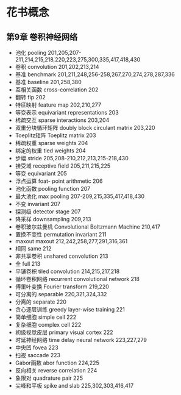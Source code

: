 # 花书概念

## 第9章 卷积神经网络

- 池化 pooling 201,205,207-211,214,215,218,220,223,275,300,335,417,418,430
- 卷积 convolution 201,202,213,214
- 基准 benchmark 201,211,248,256-258,267,270,274,278,287,336
- 基准 baseline 201,258,380
- 互相关函数  cross-correlation 202
- 翻转 fip 202
- 特征映射 feature map 202,210,277
- 等变表示 equivariant representations 203
- 稀疏交互 sparse interactions 203,204
- 双重分块循环矩阵 doubly block circulant matrix 203,220
- Toeplitz矩阵 Toeplitz matrix 203
- 稀疏权重 sparse weights 204
- 绑定的权重 tied weights 204
- 步幅 stride 205,208-210,212,213,215-218,430
- 接受域 receptive field 205,211,215,225
- 等变 equivariant 205
- 浮点运算 foat- point arithmetic 206
- 池化函数 pooling function 207
- 最大池化 max pooling 207-209,215,335,417,418,430
- 不变 invariant 207
- 探测级 detector stage 207
- 降采样 downsampling 209,213
- 卷积玻尔兹曼机 Convolutional Boltzmann Machine 210,417
- 置换不变性 permutation invariant 211
- maxout maxout 212,242,258,277,291,316,361
- 相同 same 212
- 非共享卷积 unshared convolution 213
- 全 full 213
- 平铺卷积 tiled convolution 214,215,217,218
- 循环卷积网络 recurrent convolutional network 218
- 傅里叶变换 Fourier transform 219,220
- 可分离的 separable 220,321,324,332
- 分离的 separate 220
- 贪心逐层训练 greedy layer-wise training 221
- 简单细胞 simple cell 222
- 复杂细胞 complex cell 222
- 初级视觉皮层 primary visual cortex 222
- 时延神经网络 time delay neural network 223,227,279
- 中央凹 fovea 223
- 扫视 saccade 223
- Gabor函数 abor function 224,225
- 反向相关 reverse correlation 224
- 象限对 quadrature pair 225
- 尖峰和平板 spike and slab 225,302,303,416,417
